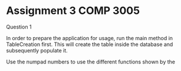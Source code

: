 # Assignment 3 COMP 3005

Question 1

In order to prepare the application for usage, run the main method in TableCreation 
first. This will create the table inside the database and subsequently populate it.

Use the numpad numbers to use the different functions shown by the 